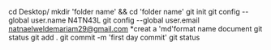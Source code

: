 cd Desktop/
mkdir 'folder name' && cd 'folder name'
git init
git config --global user.name N4TN43L
git config --global user.email natnaelweldemariam29@gmail.com
*creat a 'md'format name document
git status
git add .
git commit -m 'first day commit'
git status